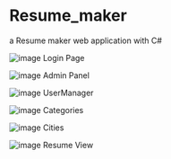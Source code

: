 # Resume_maker
a Resume maker web application with C#

![image](https://user-images.githubusercontent.com/45543047/154810725-ebdb3a8a-13e0-444f-9fac-37e325d8165e.png)
Login Page

![image](https://user-images.githubusercontent.com/45543047/154810790-de4c95d6-fce7-4297-818f-1db25ff0e387.png)
Admin Panel

![image](https://user-images.githubusercontent.com/45543047/154810897-09231455-d249-43a6-babd-1ebc6ae6fdf3.png)
UserManager

![image](https://user-images.githubusercontent.com/45543047/154810927-0684d668-63b6-40b7-acf3-dbf9092d4dc4.png)
Categories

![image](https://user-images.githubusercontent.com/45543047/154810935-51fdef40-0723-47c6-8087-9ac4c5bf6a40.png)
Cities

![image](https://user-images.githubusercontent.com/45543047/154811007-aed3460f-88c9-46a7-9e8b-dce2ca4e40c5.png)
Resume View
